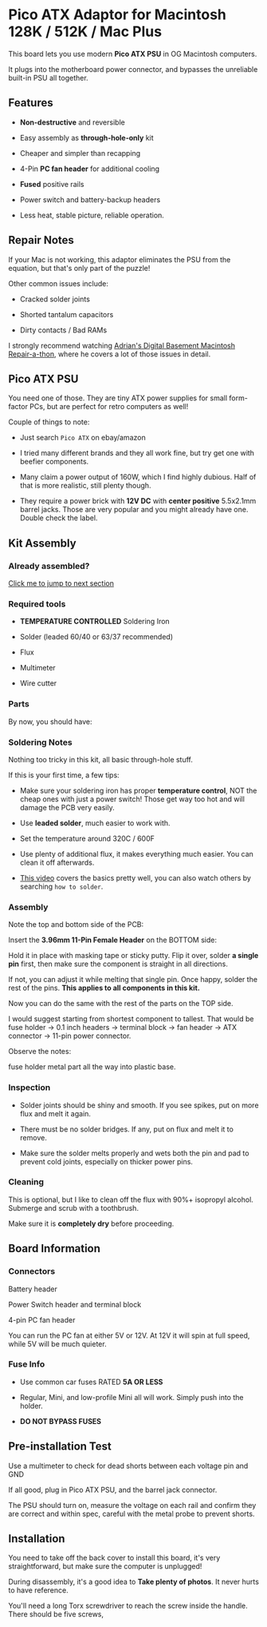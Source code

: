 # Pico ATX Adaptor for Macintosh 128K / 512K / Mac Plus

This board lets you use modern **Pico ATX PSU** in OG Macintosh computers.

It plugs into the motherboard power connector, and bypasses the unreliable built-in PSU all together.

## Features

* **Non-destructive** and reversible

* Easy assembly as **through-hole-only** kit

* Cheaper and simpler than recapping

* 4-Pin **PC fan header** for additional cooling

* **Fused** positive rails

* Power switch and battery-backup headers

* Less heat, stable picture, reliable operation.

## Repair Notes

If your Mac is not working, this adaptor eliminates the PSU from the equation, but that's only part of the puzzle!

Other common issues include:

* Cracked solder joints

* Shorted tantalum capacitors

* Dirty contacts / Bad RAMs

I strongly recommend watching [Adrian's Digital Basement Macintosh Repair-a-thon](https://www.youtube.com/watch?v=lKD65I86XGQ), where he covers a lot of those issues in detail.

## Pico ATX PSU

You need one of those. They are tiny ATX power supplies for small form-factor PCs, but are perfect for retro computers as well!

Couple of things to note:

* Just search `Pico ATX` on ebay/amazon

* I tried many different brands and they all work fine, but try get one with beefier components.

* Many claim a power output of 160W, which I find highly dubious. Half of that is more realistic, still plenty though.

* They require a power brick with **12V DC** with **center positive** 5.5x2.1mm barrel jacks. Those are very popular and you might already have one. Double check the label.

## Kit Assembly

### Already assembled?

[Click me to jump to next section](#board-information)

### Required tools

* **TEMPERATURE CONTROLLED** Soldering Iron

* Solder (leaded 60/40 or 63/37 recommended)

* Flux

* Multimeter

* Wire cutter

### Parts

By now, you should have:

### Soldering Notes

Nothing too tricky in this kit, all basic through-hole stuff.

If this is your first time, a few tips:

* Make sure your soldering iron has proper **temperature control**, NOT the cheap ones with just a power switch! Those get way too hot and will damage the PCB very easily.

* Use **leaded solder**, much easier to work with.

* Set the temperature around 320C / 600F

* Use plenty of additional flux, it makes everything much easier. You can clean it off afterwards.

* [This video](https://www.youtube.com/watch?v=AqvHogekDI4) covers the basics pretty well, you can also watch others by searching `how to solder`.

### Assembly

Note the top and bottom side of the PCB:

Insert the **3.96mm 11-Pin Female Header** on the BOTTOM side:

Hold it in place with masking tape or sticky putty. Flip it over, solder **a single pin** first, then make sure the component is straight in all directions.

If not, you can adjust it while melting that single pin. Once happy, solder the rest of the pins. **This applies to all components in this kit.**

Now you can do the same with the rest of the parts on the TOP side. 

I would suggest starting from shortest component to tallest. That would be fuse holder -> 0.1 inch headers -> terminal block -> fan header -> ATX connector -> 11-pin power connector.

Observe the notes:

fuse holder metal part all the way into plastic base.

### Inspection

* Solder joints should be shiny and smooth. If you see spikes, put on more flux and melt it again.

* There must be no solder bridges. If any, put on flux and melt it to remove.

* Make sure the solder melts properly and wets both the pin and pad to prevent cold joints, especially on thicker power pins.

### Cleaning

This is optional, but I like to clean off the flux with 90%+ isopropyl alcohol. Submerge and scrub with a toothbrush.

Make sure it is **completely dry** before proceeding.

## Board Information

### Connectors

Battery header

Power Switch header and terminal block

4-pin PC fan header

You can run the PC fan at either 5V or 12V. At 12V it will spin at full speed, while 5V will be much quieter.

### Fuse Info

* Use common car fuses RATED **5A OR LESS**

* Regular, Mini, and low-profile Mini all will work. Simply push into the holder.

* **DO NOT BYPASS FUSES**

## Pre-installation Test

Use a multimeter to check for dead shorts between each voltage pin and GND



If all good, plug in Pico ATX PSU, and the barrel jack connector.

The PSU should turn on, measure the voltage on each rail and confirm they are correct and within spec, careful with the metal probe to prevent shorts.

## Installation

You need to take off the back cover to install this board, it's very straightforward, but make sure the computer is unplugged!

During disassembly, it's a good idea to **Take plenty of photos**. It never hurts to have reference.

You'll need a long Torx screwdriver to reach the screw inside the handle. There should be five screws, 
